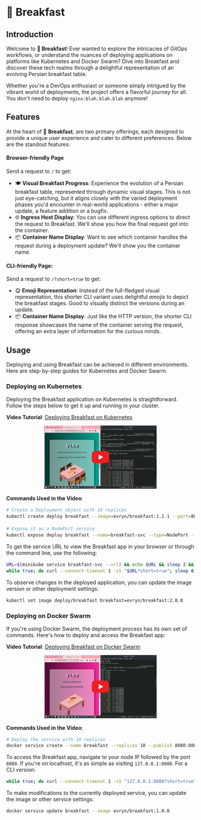 # 🍯 Breakfast

## Introduction

Welcome to **🍯 Breakfast**! Ever wanted to explore the intricacies of GitOps workflows, or understand the nuances of deploying applications on platforms like Kubernetes and Docker Swarm? Dive into Breakfast and discover these tech realms through a delightful representation of an evolving Persian breakfast table.

Whether you're a DevOps enthusiast or someone simply intrigued by the vibrant world of deployments, the project offers a flavorful journey for all. You don't need to deploy `nginx:blah.blah.blah` anymore!

## Features

At the heart of 🍯 **Breakfast**, are two primary offerings, each designed to provide a unique user experience and cater to different preferences. Below are the standout features:

#### Browser-friendly Page
Send a request to `/` to get:
- 🍽️ **Visual Breakfast Progress**: Experience the evolution of a Persian breakfast table, represented through dynamic visual stages. This is not just eye-catching, but it aligns closely with the varied deployment phases you'd encounter in real-world applications - either a major update, a feature addition or a bugfix.
- 🌐 **Ingress Host Display**: You can use different ingress options to direct the request to Breakfast. We'll show you how the final request got into the container.
- 📦 **Container Name Display**: Want to see which container handles the request during a deployment update? We'll show you the container name.


#### CLI-friendly Page:
Send a request to `/?short=true` to get:
- 😋 **Emoji Representation**: Instead of the full-fledged visual representation, this shorter CLI variant uses delightful emojis to depict the breakfast stages. Good to visually distinct the versions during an update.
- 📦 **Container Name Display**: Just like the HTTP version, the shorter CLI response showcases the name of the container serving the request, offering an extra layer of information for the curious minds.

## Usage

Deploying and using Breakfast can be achieved in different environments. Here are step-by-step guides for Kubernetes and Docker Swarm.

### Deploying on Kubernetes

Deploying the Breakfast application on Kubernetes is straightforward. Follow the steps below to get it up and running in your cluster.

**Video Tutorial**: [Deploying Breakfast on Kubernetes
](https://www.youtube.com/watch?v=m9YgH5M5D-g)

<p align="center">
<a href="https://www.youtube.com/watch?v=m9YgH5M5D-g" target="_blank">
 <img src="docs/video-kubernetes.jpg" alt="Watch the video" width="300"/>
</a>
</p>

**Commands Used in the Video**:

```bash
# Create a Deployment object with 10 replicas
kubectl create deploy breakfast --image=evryn/breakfast:1.2.1 --port=8080 --replicas=10

# Expose it as a NodePort service
kubectl expose deploy breakfast --name=breakfast-svc --type=NodePort --target-port=8080
```

To get the service URL to view the Breakfast app in your browser or through the command line, use the following:

```bash
URL=$(minikube service breakfast-svc --url) && echo $URL && sleep 2 && \
while true; do curl --connect-timeout 1 -sS "$URL?short=true"; sleep 0.5; done
```

To observe changes in the deployed application, you can update the image version or other deployment settings:

```bash
kubectl set image deploy/breakfast breakfast=evryn/breakfast:2.0.0
```

### Deploying on Docker Swarm

If you're using Docker Swarm, the deployment process has its own set of commands. Here's how to deploy and access the Breakfast app:

**Video Tutorial**: [Deploying Breakfast on Docker Swarm
](https://www.youtube.com/watch?v=t8cyUOx7O5k)

<p align="center">
<a href="https://www.youtube.com/watch?v=t8cyUOx7O5k" target="_blank">
 <img src="docs/video-docker-swarm.jpg" alt="Watch the video" width="300"/>
</a>
</p>

**Commands Used in the Video**:

```bash
# Deploy the service with 10 replicas
docker service create --name breakfast --replicas 10 --publish 8080:8080 evryn/breakfast:0.3.1
```

To access the Breakfast app, navigate to your node IP followed by the port `8080`. If you're on localhost, it's as simple as visiting `127.0.0.1:8080`. For a CLI version:

```bash
while true; do curl --connect-timeout 1 -sS "127.0.0.1:8080?short=true"; sleep 0.5; done
```

To make modifications to the currently deployed service, you can update the image or other service settings:

```bash
docker service update breakfast --image evryn/breakfast:1.0.0
```

